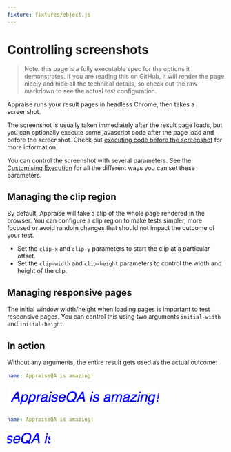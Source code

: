```yaml
---
fixture: fixtures/object.js
---
```


# Controlling screenshots

> Note: this page is a fully executable spec for the options it demonstrates. If you are reading this on GitHub, it will render the page nicely and hide all the technical details, so check out the raw markdown to see the actual test configuration.

Appraise runs your result pages in headless Chrome, then takes a screenshot. 

The screenshot is usually taken immediately after the result page loads, but you can optionally execute some javascript code after the page load and before the screenshot. Check out [executing code before the screenshot](before-screenshot.md) for more information.

You can control the screenshot with several parameters. See the [Customising Execution](customising-execution.md) for all the different ways you can set these parameters.

## Managing the clip region

By default, Appraise will take a clip of the whole page rendered in the browser. You can configure a clip region to make tests simpler, more focused or avoid random changes that should not impact the outcome of your test.

* Set the `clip-x` and `clip-y` parameters to start the clip at a particular offset. 
* Set the `clip-width` and `clip-height` parameters to control the width and height of the clip.

## Managing responsive pages

The initial window width/height when loading pages is important to test responsive pages. You can control this using two arguments `initial-width` and `initial-height`.

## In action

Without any arguments, the entire result gets used as the actual outcome:

~~~yaml example="without clips" 
name: AppraiseQA is amazing!
~~~

![without clips](images/withoutclips-c6f6190f-a544-49a3-b83f-78caf703ac0c.png)

~~~yaml example="with clips" clip-x="105" clip-y="5" clip-width="100" clip-height="40"
name: AppraiseQA is amazing!
~~~

![with clips](images/withclips-37726b90-0447-4616-b697-7dd14078371a.png)


